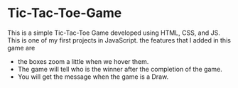 # Tic-Tac-Toe-Game
This is a simple Tic-Tac-Toe Game developed using HTML, CSS, and JS. This is one of my first projects in JavaScript. the features that I added in this game are
* the boxes zoom a little when we hover them.
* The game will tell who is the winner after the completion of the game.
* You will get the message when the game is a Draw.
